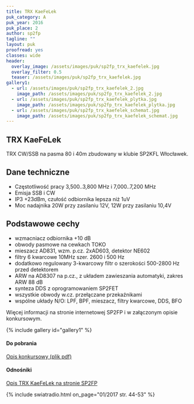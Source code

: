 ```yaml
---
title: TRX KaeFeLek
puk_category: A
puk_year: 2016
puk_place: 2
author: sp2fp
tagline: ""
layout: puk
proofread: yes
classes: wide
header:
  overlay_image: /assets/images/puk/sp2fp_trx_kaefelek.jpg
  overlay_filter: 0.5
  teaser: /assets/images/puk/sp2fp_trx_kaefelek.jpg
gallery1:
  - url: /assets/images/puk/sp2fp_trx_kaefelek_2.jpg
    image_path: /assets/images/puk/sp2fp_trx_kaefelek_2.jpg
  - url: /assets/images/puk/sp2fp_trx_kaefelek_plytka.jpg
    image_path: /assets/images/puk/sp2fp_trx_kaefelek_plytka.jpg
  - url: /assets/images/puk/sp2fp_trx_kaefelek_schemat.jpg
    image_path: /assets/images/puk/sp2fp_trx_kaefelek_schemat.jpg
---
```


TRX KaeFeLek
------------

TRX CW/SSB na pasma 80 i 40m zbudowany w klubie SP2KFL Włocławek.

Dane techniczne
------------

* Częstotliwość pracy 3,500..3,800 MHz i 7,000..7,200 MHz
* Emisja SSB i CW
* IP3 +23dBm, czułość odbiornika lepsza niż 1uV
* Moc nadajnika 20W przy zasilaniu 12V, 12W przy zasilaniu 10,4V

Podstawowe cechy
------------

* wzmacniacz odbiornika +10 dB
* obwody pasmowe na cewkach TOKO
* mieszacz AD831, wzm. p.cz. 2xAD603, detektor NE602
* filtry 6 kwarcowe 10MHz szer. 2600 i 500 Hz
* dodatkowo regulowany 3-kwarcowy filtr o szerokości 500-2800 Hz przed detektorem
* ARW na AD8307 na p.cz., z układem zawieszania automatyki, zakres ARW 88 dB
* synteza DDS z oprogramowaniem SP2FET
* wszystkie obwody w.cz. przełączane przekaźnikami
* wspólne układy N/O: LPF, BPF, mieszacz, filtry kwarcowe, DDS, BFO

Więcej informacji na stronie internetowej SP2FP i w załączonym opisie konkursowym.

{% include gallery id="gallery1" %}

#### Do pobrania

[Opis konkursowy (plik pdf)](/assets/bin/SP2FP_TRX-Kaefelek.pdf)

#### Odnośniki

[Opis TRX KaeFeLek na stronie SP2FP](https://www.sp2fp.profimot.pl/KaeFeLek/kaefelek.html)

{% include swiatradio.html on_page="01/2017 str. 44-53" %}
